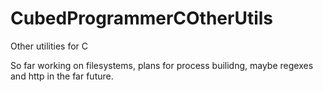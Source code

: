 # CubedProgrammerCOtherUtils
Other utilities for C

So far working on filesystems, plans for process builidng, maybe regexes and http in the far future.
